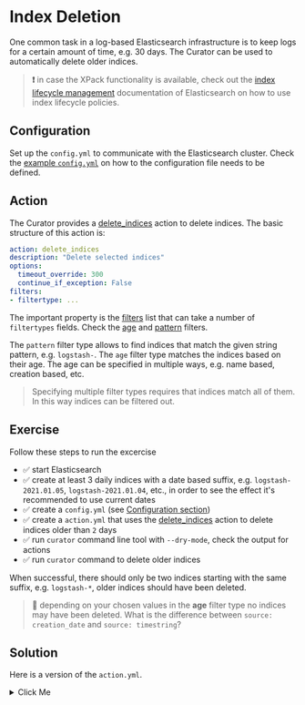 # Index Deletion

One common task in a log-based Elasticsearch infrastructure is to keep logs for a certain amount of time, e.g. 30 days. The Curator can be used to automatically delete older indices. 

> **❗️** in case the XPack functionality is available, check out the [index lifecycle management](https://www.elastic.co/guide/en/elasticsearch/reference/current/index-lifecycle-management.html) documentation of Elasticsearch on how to use index lifecycle policies.

## Configuration

Set up the `config.yml` to communicate with the Elasticsearch cluster. Check the [example `config.yml`](curator.html#configuration) on how to the configuration file needs to be defined.


## Action

The Curator provides a [delete_indices](https://www.elastic.co/guide/en/elasticsearch/client/curator/current/delete_indices.html) action to delete indices. The basic structure of this action is:

```yaml
action: delete_indices
description: "Delete selected indices"
options:
  timeout_override: 300
  continue_if_exception: False
filters:
- filtertype: ...
```

The important property is the [filters](https://www.elastic.co/guide/en/elasticsearch/client/curator/current/filters.html) list that can take a number of `filtertypes` fields. Check the [age](https://www.elastic.co/guide/en/elasticsearch/client/curator/current/filtertype_age.html) and [pattern](https://www.elastic.co/guide/en/elasticsearch/client/curator/current/filtertype_pattern.html) filters.

The `pattern` filter type allows to find indices that match the given string pattern, e.g. `logstash-`. The `age` filter type matches the indices based on their age. The age can be specified in multiple ways, e.g. name based, creation based, etc.

> Specifying multiple filter types requires that indices match all of them. In this way indices can be filtered out.


## Exercise

Follow these steps to run the excercise

* ✅ start Elasticsearch
* ✅ create at least 3 daily indices with a date based suffix, e.g. `logstash-2021.01.05`, `logstash-2021.01.04`, etc., in order to see the effect it's recommended to use current dates
* ✅ create a `config.yml` (see [Configuration section](curator.html#configuration))
* ✅ create a `action.yml` that uses the [delete_indices](https://www.elastic.co/guide/en/elasticsearch/client/curator/current/delete_indices.html) action to delete indices older than `2` days
* ✅ run `curator` command line tool with `--dry-mode`, check the output for actions
* ✅ run `curator` command to delete older indices

When successful, there should only be two indices starting with the same suffix, e.g. `logstash-*`, older indices should have been deleted.

> **🔎** depending on your chosen values in the **age** filter type no indices may have been deleted. What is the difference between `source: creation_date` and `source: timestring`?


## Solution

Here is a version of the `action.yml`.

<details>
<summary>Click Me</summary>

```yaml
# delete_indices.yml
---
actions:
  1:
    action: delete_indices
    description: >-
      Delete indices older than 2 days (based on timestring pattern), for logstash-
      prefixed indices. Ignore the error if the filter does not result in an actionable list
      of indices (ignore_empty_list) and exit cleanly.
    options:
      ignore_empty_list: True
      timeout_override:
      continue_if_exception: True
      disable_action: False
    filters:
    - filtertype: pattern
      kind: prefix
      value: logstash-
    - filtertype: age
      source: name
      direction: older
      timestring: '%Y.%m.%d'
      unit: days
      unit_count: 2
```
</details>
